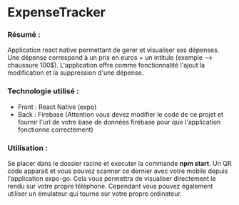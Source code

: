 # ExpenseTracker

### Résumé :
Application react native permettant de gérer et visualiser ses dépenses. 
Une dépense correspond à un prix en euros + un intitule (exemple --> chaussure 100$).
L'application offre comme fonctionnalité l'ajout la modification et la suppression d'une dépense. 

### Technologie utilisé :
- Front : React Native (expo)
- Back : Firebase (Attention vous devez modifier le code de ce projet et fournir l'url de votre base de données firebase pour que l'application fonctionne correctement)

### Utilisation :
Se placer dans le dossier racine et executer la commande **npm start**. Un QR code apparait et vous pouvez scanner ce dernier avec votre mobile depuis l'application expo-go. Cela vous permettra de visualiser directement le rendu sur votre propre téléphone. Cependant vous pouvez également utiliser un émulateur qui tourne sur votre propre ordinateur.
